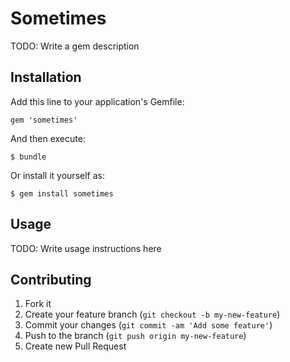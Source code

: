 # Sometimes

TODO: Write a gem description

## Installation

Add this line to your application's Gemfile:

    gem 'sometimes'

And then execute:

    $ bundle

Or install it yourself as:

    $ gem install sometimes

## Usage

TODO: Write usage instructions here

## Contributing

1. Fork it
2. Create your feature branch (`git checkout -b my-new-feature`)
3. Commit your changes (`git commit -am 'Add some feature'`)
4. Push to the branch (`git push origin my-new-feature`)
5. Create new Pull Request
